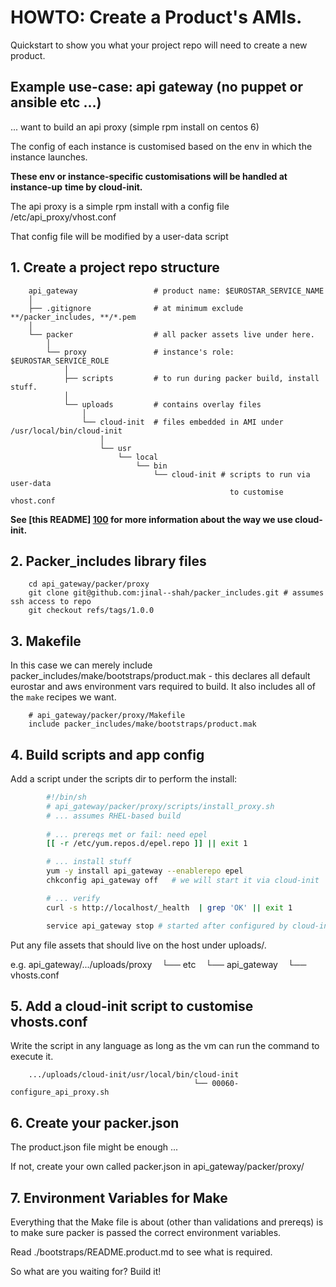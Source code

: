 [100]: https://github.com/jinal--shah/packer_base_centos/blob/master/uploads/cloud-init/usr/local/bin/cloud-init/README.md
# HOWTO: Create a Product's AMIs.

Quickstart to show you what your project repo will need to create
a new product.

## Example use-case: api gateway (no puppet or ansible etc ...)

... want to build an api proxy (simple rpm install on centos 6)

The config of each instance is customised based on the env in which the
instance launches.

**These env or instance-specific customisations will be handled at instance-up**
**time by cloud-init.**

The api proxy is a simple rpm install with a config file /etc/api\_proxy/vhost.conf

That config file will be modified by a user-data script

## 1. Create a project repo structure

        api_gateway                 # product name: $EUROSTAR_SERVICE_NAME
        │
        ├── .gitignore              # at minimum exclude **/packer_includes, **/*.pem
        │
        └── packer                  # all packer assets live under here.
            │
            └── proxy               # instance's role: $EUROSTAR_SERVICE_ROLE
                │
                ├── scripts         # to run during packer build, install stuff.
                │
                └── uploads         # contains overlay files
                    │
                    └── cloud-init  # files embedded in AMI under /usr/local/bin/cloud-init
                        │
                        └── usr
                            └── local
                                └── bin
                                    └── cloud-init # scripts to run via user-data
                                                     to customise vhost.conf

**See [this README] [100] for more information about the way we use cloud-init.**



## 2. Packer\_includes library files

        cd api_gateway/packer/proxy
        git clone git@github.com:jinal--shah/packer_includes.git # assumes ssh access to repo
        git checkout refs/tags/1.0.0


## 3. Makefile

In this case we can merely include packer_includes/make/bootstraps/product.mak - this declares
all default eurostar and aws environment vars required to build. It also includes all
of the `make` recipes we want.

        # api_gateway/packer/proxy/Makefile
        include packer_includes/make/bootstraps/product.mak

## 4. Build scripts and app config

Add a script under the scripts dir to perform the install:

```bash
        #!/bin/sh
        # api_gateway/packer/proxy/scripts/install_proxy.sh
        # ... assumes RHEL-based build
        
        # ... prereqs met or fail: need epel
        [[ -r /etc/yum.repos.d/epel.repo ]] || exit 1

        # ... install stuff
        yum -y install api_gateway --enablerepo epel
        chkconfig api_gateway off   # we will start it via cloud-init

        # ... verify
        curl -s http://localhost/_health  | grep 'OK' || exit 1

        service api_gateway stop # started after configured by cloud-init
```

Put any file assets that should live on the host under uploads/<role name>.

e.g.
        api_gateway/.../uploads/proxy
                                └── etc
                                    └── api_gateway
                                        └── vhosts.conf

## 5. Add a cloud-init script to customise vhosts.conf

Write the script in any language as long as the vm can run
the command to execute it.

        .../uploads/cloud-init/usr/local/bin/cloud-init
                                             └── 00060-configure_api_proxy.sh


## 6. Create your packer.json

The product.json file might be enough ...

If not, create your own called packer.json in  api\_gateway/packer/proxy/

## 7. Environment Variables for Make

Everything that the Make file is about (other than validations and prereqs)
is to make sure packer is passed the correct environment variables.

Read ./bootstraps/README.product.md to see what is required.

So what are you waiting for? Build it!


